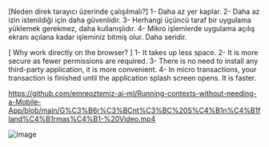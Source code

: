  [Neden direk tarayıcı üzerinde çalışılmalı?]
1- Daha az yer kaplar.
2- Daha az izin istenildiği için daha güvenlidir.
3- Herhangi üçüncü taraf bir uygulama yüklemek gerekmez, daha kullanışlıdır.
4- Mikro işlemlerde uygulama açılış ekranı açılana kadar işleminiz bitmiş olur. Daha seridir.

  [ Why work directly on the browser? ]
1- It takes up less space.
2- It is more secure as fewer permissions are required.
3- There is no need to install any third-party application, it is more convenient.
4- In micro transactions, your transaction is finished until the application splash screen opens. It is faster.

https://github.com/emreoztemiz-ai-ml/Running-contexts-without-needing-a-Mobile-App/blob/main/G%C3%B6r%C3%BCnt%C3%BC%20S%C4%B1n%C4%B1fland%C4%B1rmas%C4%B1-%20Video.mp4

![image]([https://user-images.githubusercontent.com/6877923/102915300-d8944e00-4481-11eb-8e93-f7a57c21b830.png](https://raw.githubusercontent.com/emreoztemiz-ai-ml/Running-contexts-without-needing-a-Mobile-App/main/Thankful.jpeg))


